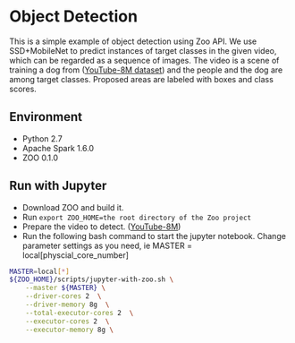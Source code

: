 # Object Detection
This is a simple example of object detection using Zoo API. We use SSD+MobileNet to predict instances of target classes in the given video, which can be regarded as a sequence of images. The video is a scene of training a dog from ([YouTube-8M dataset](https://research.google.com/youtube8m/)) and the people and the dog are among target classes. Proposed areas are labeled with boxes and class scores.

## Environment
* Python 2.7
* Apache Spark 1.6.0
* ZOO 0.1.0

## Run with Jupyter
* Download ZOO and build it.
* Run `export ZOO_HOME=the root directory of the Zoo project`
* Prepare the video to detect. ([YouTube-8M](https://research.google.com/youtube8m/))
* Run the following bash command to start the jupyter notebook. Change parameter settings as you need, ie MASTER = local\[physcial_core_number\]
```bash
MASTER=local[*]
${ZOO_HOME}/scripts/jupyter-with-zoo.sh \
    --master ${MASTER} \
    --driver-cores 2  \
    --driver-memory 8g  \
    --total-executor-cores 2  \
    --executor-cores 2  \
    --executor-memory 8g \
```